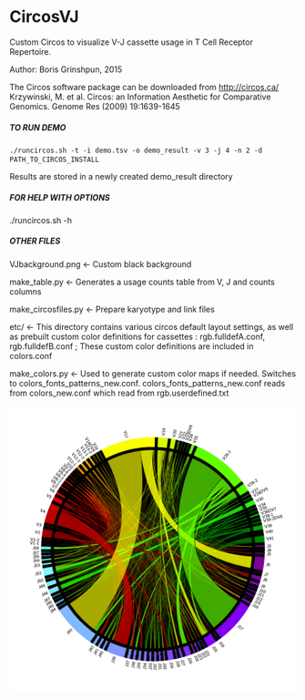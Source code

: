# CircosVJ
Custom Circos to visualize V-J cassette usage in T Cell Receptor Repertoire.

Author: Boris Grinshpun, 2015


The Circos software package can be downloaded from http://circos.ca/
Krzywinski, M. et al. Circos: an Information Aesthetic for Comparative Genomics. Genome Res (2009) 19:1639-1645

##### TO RUN DEMO #####
```
./runcircos.sh -t -i demo.tsv -o demo_result -v 3 -j 4 -n 2 -d PATH_TO_CIRCOS_INSTALL
```

Results are stored in a newly created demo_result directory


##### FOR HELP WITH OPTIONS ####
./runcircos.sh -h


##### OTHER FILES #####
VJbackground.png <- Custom black background

make_table.py <- Generates a usage counts table from V, J and counts columns

make_circosfiles.py <- Prepare karyotype and link files

etc/ <- This directory contains various circos default layout settings, as well as prebuilt custom color definitions for cassettes : rgb.fulldefA.conf, rgb.fulldefB.conf ; These custom color definitions are included in colors.conf

make_colors.py <- Used to generate custom color maps if needed. Switches to colors_fonts_patterns_new.conf.
colors_fonts_patterns_new.conf reads from colors_new.conf which read from rgb.userdefined.txt


![Screenshot](https://github.com/bgrinshpun/CircosVJ/blob/master/example.png)






